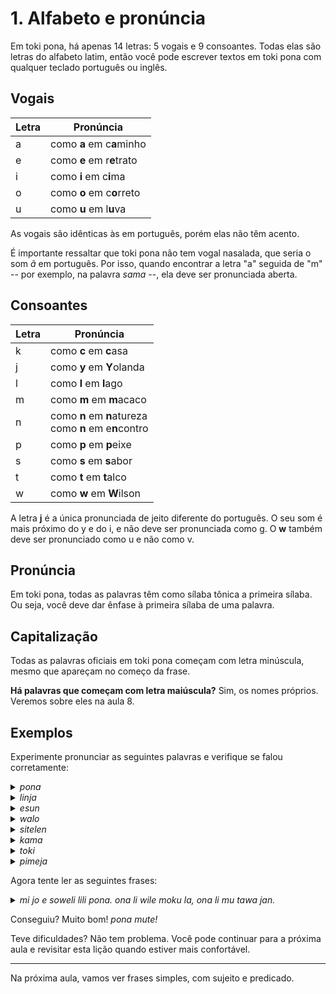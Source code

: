 # 1. Alfabeto e pronúncia

Em toki pona, há apenas 14 letras: 5 vogais e 9 consoantes. Todas elas são letras do alfabeto latim, então você pode escrever textos em toki pona com qualquer teclado português ou inglês.

## Vogais

Letra | Pronúncia
-|-
a | como **a** em c**a**minho
e | como **e** em r**e**trato
i | como **i** em c**i**ma
o | como **o** em c**o**rreto
u | como **u** em l**u**va

As vogais são idênticas às em português, porém elas não têm acento.

É importante ressaltar que toki pona não tem vogal nasalada, que seria o som _ã_ em português. Por isso, quando encontrar a letra "a" seguida de "m" -- por exemplo, na palavra _sama_ --, ela deve ser pronunciada aberta.

## Consoantes

Letra | Pronúncia
-|-
k | como **c** em **c**asa
j | como **y** em **Y**olanda
l | como **l** em **l**ago
m | como **m** em **m**acaco
n | como **n** em **n**atureza<br>como **n** em e**n**contro
p | como **p** em **p**eixe
s | como **s** em **s**abor
t | como **t** em **t**alco
w | como **w** em **W**ilson

A letra **j** é a única pronunciada de jeito diferente do português. O seu som é mais próximo do y e do i, e não deve ser pronunciada como g. O **w** também deve ser pronunciado como u e não como v.

## Pronúncia

Em toki pona, todas as palavras têm como sílaba tônica a primeira sílaba. Ou seja, você deve dar ênfase à primeira sílaba de uma palavra.

## Capitalização

Todas as palavras oficiais em toki pona começam com letra minúscula, mesmo que apareçam no começo da frase.

**Há palavras que começam com letra maiúscula?** Sim, os nomes próprios. Veremos sobre eles na aula 8.

## Exemplos

Experimente pronunciar as seguintes palavras e verifique se falou corretamente:

<p>
<details><summary><em>pona</em></summary><p>PÔ-na</p></details>
<details><summary><em>linja</em></summary><p>LÍN-ya</p></details>
<details><summary><em>esun</em></summary><p>Ê-ssun</p></details>
<details><summary><em>walo</em></summary><p>UÁ-lo</p></details>
<details><summary><em>sitelen</em></summary><p>SÍ-te-len</p></details>
<details><summary><em>kama</em></summary><p>KÁ-ma</p></details>
<details><summary><em>toki</em></summary><p>TÔ-ki</p></details>
<details><summary><em>pimeja</em></summary><p>PÍ-me-ya</p></details>
</p>

Agora tente ler as seguintes frases:

<p>
<details><summary><em>mi jo e soweli lili pona. ona li wile moku la, ona li mu tawa jan.</em></summary><p><p>MÍ YÔ Ê SÔ-ue-li LÍ-li. Ô-na LÍ UÍ-le MÔ-ku LÁ, Ô-na LÍ MÚ TÁ-ua IÁN.</p><p>Aliás, este texto quer dizer: "Eu tenho um bom gatinho. Quando ele está com fome, ele mia para as pessoas."</p></p></details>
</p>

Conseguiu? Muito bom! _pona mute!_

Teve dificuldades? Não tem problema. Você pode continuar para a próxima aula e revisitar esta lição quando estiver mais confortável.

---

Na próxima aula, vamos ver frases simples, com sujeito e predicado.
